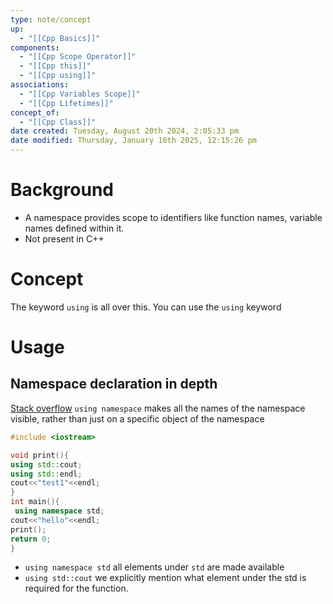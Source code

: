 ```yaml
---
type: note/concept
up:
  - "[[Cpp Basics]]"
components:
  - "[[Cpp Scope Operator]]"
  - "[[Cpp this]]"
  - "[[Cpp using]]"
associations:
  - "[[Cpp Variables Scope]]"
  - "[[Cpp Lifetimes]]"
concept_of:
  - "[[Cpp Class]]"
date created: Tuesday, August 20th 2024, 2:05:33 pm
date modified: Thursday, January 16th 2025, 12:15:26 pm
---
```

# Background
- A namespace provides scope to identifiers like function names, variable names defined within it. 
- Not present in C++

# Concept
The keyword `using` is all over this. You can use the `using` keyword

# Usage
## Namespace declaration in depth
[Stack overflow](https://stackoverflow.com/questions/25006127/difference-between-using-and-using-namespace)
`using namespace` makes all the names of the namespace visible, rather than just on a specific object of the namespace
```cpp
#include <iostream>

void print(){
using std::cout; 
using std::endl;
cout<<"test1"<<endl;
}
int main(){
 using namespace std;
cout<<"hello"<<endl;
print();
return 0;
}
```
- `using namespace std` all elements under `std` are made available
- `using std::cout` we explicitly mention what element under the std is required for the function. 